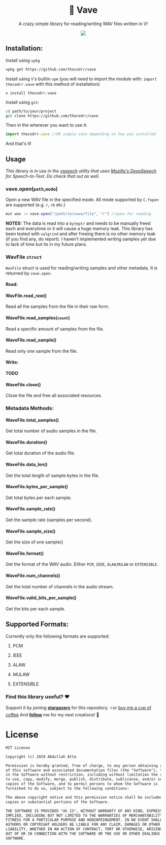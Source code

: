 <div align="center">
<h1>🌊 Vave</h1>
<p align="center">
A crazy simple library for reading/writing WAV files written in V!
</p>
<p align="center">
<img src="https://i.imgur.com/ssfAcm7.png"/>
</p>
</div>

## Installation:

Install using `vpkg`

```bash
vpkg get https://github.com/thecodrr/vave
```

Install using `V`'s builtin `vpm` (you will need to import the module with: `import thecodrr.vave` with this method of installation):

```shell
v install thecodrr.vave
```

Install using `git`:

```bash
cd path/to/your/project
git clone https://github.com/thecodrr/vave
```

Then in the wherever you want to use it:

```javascript
import thecodrr.vave //OR simply vave depending on how you installed
```

And that's it!

## Usage

_This library is in use in the [vspeech](https://github.com/thecodrr/vspeech) utility that uses [Mozilla's DeepSpeech](https://github.com/mozilla/DeepSpeech) for Speech-to-Text. Do check that out as well._

### vave.open(`path`,`mode`)

Open a new WAV file in the specified mode. All mode supported by `C.fopen` are supported (e.g. `r`, `rb` etc.)

```javascript
mut wav := vave.open("/path/to/vave/file", "r") //open for reading
```

**NOTES:** The data is read into a `byteptr` and needs to be manually freed each and everytime or it will cause a huge memory leak. This library has been tested with `valgrind` and after freeing there is no other memory leak (if you find any, do report). I haven't implemented writing samples yet due to lack of time but its in my future plans.

### WavFile `struct`

`WavFile` struct is used for reading/writing samples and other metadata. It is returned by `vave.open`.

#### Read:

#### WavFile.read_raw()

Read all the samples from the file in their raw form.

#### WaveFile.read_samples(`count`)

Read a specific amount of samples from the file.

#### WaveFile.read_sample()

Read only one sample from the file.

#### Write:

**TODO**

#### WaveFile.close()

Close the file and free all associated resources.

### Metadata Methods:

#### WaveFile.total_samples()

Get total number of audio samples in the file.

#### WaveFile.duration()

Get total duration of the audio file.

#### WaveFile.data_len()

Get the total length of sample bytes in the file.

#### WaveFile.bytes_per_sample()

Get total bytes per each sample.

#### WaveFile.sample_rate()

Get the sample rate (samples per second).

#### WaveFile.sample_size()

Get the size of one sample()

#### WaveFile.format()

Get the format of the WAV audio. Either `PCM`, `IEEE`, `ALAW`,`MULAW` or `EXTENSIBLE`.

#### WaveFile.num_channels()

Get the total number of channels in the audio stream.

#### WaveFile.valid_bits_per_sample()

Get the bits per each sample.

## Supported Formats:

Currently only the following formats are supported:

1. PCM

2. IEEE

3. ALAW

4. MULAW

5. EXTENSIBLE

### Find this library useful? :heart:

Support it by joining **[stargazers](https://github.com/thecodrr/vave/stargazers)** for this repository. :star:or [buy me a cup of coffee](https://ko-fi.com/thecodrr)
And **[follow](https://github.com/thecodrr)** me for my next creations! 🤩

# License

```xml
MIT License

Copyright (c) 2019 Abdullah Atta

Permission is hereby granted, free of charge, to any person obtaining a copy
of this software and associated documentation files (the "Software"), to deal
in the Software without restriction, including without limitation the rights
to use, copy, modify, merge, publish, distribute, sublicense, and/or sell
copies of the Software, and to permit persons to whom the Software is
furnished to do so, subject to the following conditions:

The above copyright notice and this permission notice shall be included in all
copies or substantial portions of the Software.

THE SOFTWARE IS PROVIDED "AS IS", WITHOUT WARRANTY OF ANY KIND, EXPRESS OR
IMPLIED, INCLUDING BUT NOT LIMITED TO THE WARRANTIES OF MERCHANTABILITY,
FITNESS FOR A PARTICULAR PURPOSE AND NONINFRINGEMENT. IN NO EVENT SHALL THE
AUTHORS OR COPYRIGHT HOLDERS BE LIABLE FOR ANY CLAIM, DAMAGES OR OTHER
LIABILITY, WHETHER IN AN ACTION OF CONTRACT, TORT OR OTHERWISE, ARISING FROM,
OUT OF OR IN CONNECTION WITH THE SOFTWARE OR THE USE OR OTHER DEALINGS IN THE
SOFTWARE.
```
